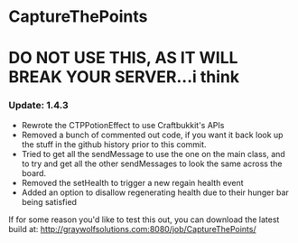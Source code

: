 CaptureThePoints
==========

# DO NOT USE THIS, AS IT WILL BREAK YOUR SERVER...i think

### Update: 1.4.3 ###
* Rewrote the CTPPotionEffect to use Craftbukkit's APIs
* Removed a bunch of commented out code, if you want it back look up the stuff in the github history prior to this commit.
* Tried to get all the sendMessage to use the one on the main class, and to try and get all the other sendMessages to look the same across the board.
* Removed the setHealth to trigger a new regain health event
* Added an option to disallow regenerating health due to their hunger bar being satisfied

If for some reason you'd like to test this out, you can download the latest build at: http://graywolfsolutions.com:8080/job/CaptureThePoints/